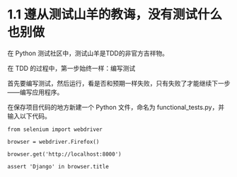 # 1.1 遵从测试山羊的教诲，没有测试什么也别做

在 Python 测试社区中，测试山羊是TDD的非官方吉祥物。

在 TDD 的过程中，第一步始终一样：编写测试

首先要编写测试，然后运行，看是否和预期一样失败，只有失败了才能继续下一步——编写应用程序。

在保存项目代码的地方新建一个 Python 文件，命名为 functional_tests.py，并输入以下代码。

    from selenium import webdriver
    
    browser = webdriver.Firefox()
    
    browser.get('http://localhost:8000')
    
    assert 'Django' in browser.title

